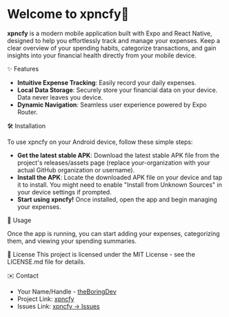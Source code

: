 # Welcome to xpncfy👋

**xpncfy** is a modern mobile application built with Expo and React Native, designed to help you effortlessly track and manage your expenses. Keep a clear overview of your spending habits, categorize transactions, and gain insights into your financial health directly from your mobile device.

✨ Features

- **Intuitive Expense Tracking**: Easily record your daily expenses.
- **Local Data Storage**: Securely store your financial data on your device. Data never leaves you device.
- **Dynamic Navigation**: Seamless user experience powered by Expo Router.

🛠️ Installation

To use xpncfy on your Android device, follow these simple steps:

- **Get the latest stable APK**: Download the latest stable APK file from the project's releases/assets page (replace your-organization with your actual GitHub organization or username).
- **Install the APK**: Locate the downloaded APK file on your device and tap it to install. You might need to enable "Install from Unknown Sources" in your device settings if prompted.
- **Start using xpncfy!** Once installed, open the app and begin managing your expenses.

📱 Usage

Once the app is running, you can start adding your expenses, categorizing them, and viewing your spending summaries.

📄 License
This project is licensed under the MIT License - see the LICENSE.md file for details.

✉️ Contact

- Your Name/Handle - [theBoringDev](https://github.com/rawat-shashank/)
- Project Link: [xpncfy](https://github.com/rawat-shashank/expensify)
- Issues Link: [xpncfy -> Issues](https://github.com/rawat-shashank/expensify/issues)
